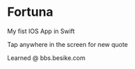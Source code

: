 Fortuna
=======
My fist IOS App in Swift 

Tap anywhere in the screen for new quote

Learned @ bbs.besike.com


